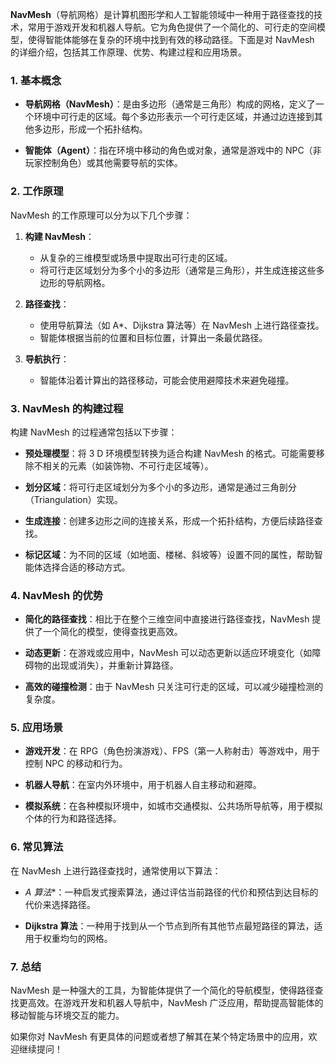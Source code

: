 **NavMesh**（导航网格）是计算机图形学和人工智能领域中一种用于路径查找的技术，常用于游戏开发和机器人导航。它为角色提供了一个简化的、可行走的空间模型，使得智能体能够在复杂的环境中找到有效的移动路径。下面是对 NavMesh 的详细介绍，包括其工作原理、优势、构建过程和应用场景。

### 1. 基本概念

- **导航网格（NavMesh）**：是由多边形（通常是三角形）构成的网格，定义了一个环境中可行走的区域。每个多边形表示一个可行走区域，并通过边连接到其他多边形，形成一个拓扑结构。

- **智能体（Agent）**：指在环境中移动的角色或对象，通常是游戏中的 NPC（非玩家控制角色）或其他需要导航的实体。

### 2. 工作原理

NavMesh 的工作原理可以分为以下几个步骤：

1. **构建 NavMesh**：
   - 从复杂的三维模型或场景中提取出可行走的区域。
   - 将可行走区域划分为多个小的多边形（通常是三角形），并生成连接这些多边形的导航网格。

2. **路径查找**：
   - 使用导航算法（如 A*、Dijkstra 算法等）在 NavMesh 上进行路径查找。
   - 智能体根据当前的位置和目标位置，计算出一条最优路径。

3. **导航执行**：
   - 智能体沿着计算出的路径移动，可能会使用避障技术来避免碰撞。

### 3. NavMesh 的构建过程

构建 NavMesh 的过程通常包括以下步骤：

- **预处理模型**：将 3 D 环境模型转换为适合构建 NavMesh 的格式。可能需要移除不相关的元素（如装饰物、不可行走区域等）。

- **划分区域**：将可行走区域划分为多个小的多边形，通常是通过三角剖分（Triangulation）实现。

- **生成连接**：创建多边形之间的连接关系，形成一个拓扑结构，方便后续路径查找。

- **标记区域**：为不同的区域（如地面、楼梯、斜坡等）设置不同的属性，帮助智能体选择合适的移动方式。

### 4. NavMesh 的优势

- **简化的路径查找**：相比于在整个三维空间中直接进行路径查找，NavMesh 提供了一个简化的模型，使得查找更高效。

- **动态更新**：在游戏或应用中，NavMesh 可以动态更新以适应环境变化（如障碍物的出现或消失），并重新计算路径。

- **高效的碰撞检测**：由于 NavMesh 只关注可行走的区域，可以减少碰撞检测的复杂度。

### 5. 应用场景

- **游戏开发**：在 RPG（角色扮演游戏）、FPS（第一人称射击）等游戏中，用于控制 NPC 的移动和行为。

- **机器人导航**：在室内外环境中，用于机器人自主移动和避障。

- **模拟系统**：在各种模拟环境中，如城市交通模拟、公共场所导航等，用于模拟个体的行为和路径选择。

### 6. 常见算法

在 NavMesh 上进行路径查找时，通常使用以下算法：

- **A* 算法**：一种启发式搜索算法，通过评估当前路径的代价和预估到达目标的代价来选择路径。

- **Dijkstra 算法**：一种用于找到从一个节点到所有其他节点最短路径的算法，适用于权重均匀的网格。

### 7. 总结

NavMesh 是一种强大的工具，为智能体提供了一个简化的导航模型，使得路径查找更高效。在游戏开发和机器人导航中，NavMesh 广泛应用，帮助提高智能体的移动智能与环境交互的能力。

如果你对 NavMesh 有更具体的问题或者想了解其在某个特定场景中的应用，欢迎继续提问！
